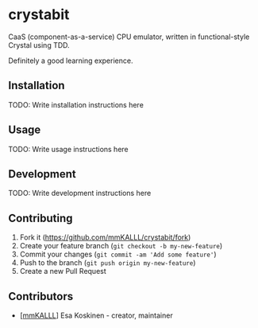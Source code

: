 # crystabit

CaaS (component-as-a-service) CPU emulator, written in functional-style Crystal using TDD.

Definitely a good learning experience.

## Installation

TODO: Write installation instructions here

## Usage

TODO: Write usage instructions here

## Development

TODO: Write development instructions here

## Contributing

1. Fork it (<https://github.com/mmKALLL/crystabit/fork>)
2. Create your feature branch (`git checkout -b my-new-feature`)
3. Commit your changes (`git commit -am 'Add some feature'`)
4. Push to the branch (`git push origin my-new-feature`)
5. Create a new Pull Request

## Contributors

- \[[mmKALLL](https://github.com/mmKALLL)\] Esa Koskinen - creator, maintainer

